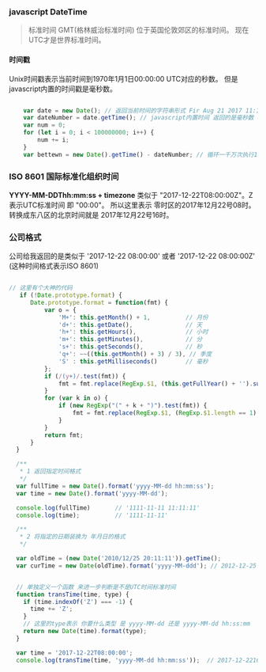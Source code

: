 
### javascript DateTime

> 标准时间
> GMT(格林威治标准时间) 位于英国伦敦郊区的标准时间。 现在UTC才是世界标准时间。


#### 时间戳
Unix时间戳表示当前时间到1970年1月1日00:00:00 UTC对应的秒数。 但是javascript内置的时间戳是毫秒数。

```javascript

    var date = new Date(); // 返回当前时间的字符串形式 Fir Aug 21 2017 11:11:11 GMT+0800 (中国标准时间)
    var dateNumber = date.getTime(); // javascript内置时间 返回的是毫秒数 UTC是秒数
    var num = 0;
    for (let i = 0; i < 100000000; i++) {
        num += i;
    }
    var bettewn = new Date().getTime() - dateNumber; // 循环一千万次执行109毫秒
```

### ISO 8601 国际标准化组织时间
**YYYY-MM-DDThh:mm:ss + timezone** 类似于 "2017-12-22T08:00:00Z"。Z表示UTC标准时间 即 "00:00"。 
所以这里表示 零时区的2017年12月22号08时。转换成东八区的北京时间就是 2017年12月22号16时。


### 公司格式
公司给我返回的是类似于 '2017-12-22 08:00:00' 或者 '2017-12-22 08:00:00Z' (这种时间格式表示ISO 8601) 

```javascript

// 这里有个大神的代码
   if (!Date.prototype.format) {
      Date.prototype.format = function(fmt) {
          var o = {
              'M+': this.getMonth() + 1,          // 月份
              'd+': this.getDate(),               // 天
              'h+': this.getHours(),              // 小时
              'm+': this.getMinutes(),            // 分
              's+': this.getSeconds(),            // 秒
              'q+': ~~((this.getMonth() + 3) / 3), // 季度
              'S' : this.getMilliseconds()        // 毫秒 
          };
          if (/(y+)/.test(fmt)) {
              fmt = fmt.replace(RegExp.$1, (this.getFullYear() + '').substr(4 - RegExp.$1.length));
          }
          for (var k in o) {
              if (new RegExp("(" + k + ")").test(fmt)) {
                  fmt = fmt.replace(RegExp.$1, (RegExp.$1.length == 1) ? (o[k]) : (("00" + o[k]).substr(("" + o[k]).length)));
              }
          }
          return fmt;
      }
  }

  /**
   * 1 返回指定时间格式
   */
  var fullTime = new Date().format('yyyy-MM-dd hh:mm:ss');
  var time = new Date().format('yyyy-MM-dd');

  console.log(fullTime)       // '1111-11-11 11:11:11'
  console.log(time);          // '1111-11-11'

  /**
   * 2 将指定的日期装换为 年月日的格式
   */

  var oldTime = (new Date('2010/12/25 20:11:11')).getTime();
  var curTime = new Date(oldTime).format('yyyy-MM-ddd'); // 2012-12-25


  // 单独定义一个函数 来进一步判断是不是UTC时间标准时间
  function transTime(time, type) {
    if (time.indexOf('Z') === -1) {
      time += 'Z';
    }
    // 这里的type表示 你要什么类型 是 yyyy-MM-dd 还是 yyyy-MM-dd hh:ss:mm
    return new Date(time).format(type);
  }

  var time = '2017-12-22T08:00:00';
  console.log(transTime(time, 'yyyy-MM-dd hh:mm:ss'));  // 2017-12-2216:00:00

```
